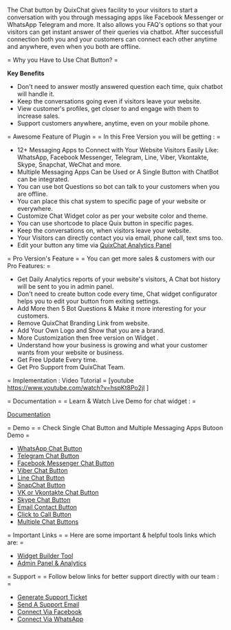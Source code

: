 The Chat button by QuixChat gives facility to your visitors to start a conversation with you through messaging apps like Facebook Messenger or WhatsApp Telegram and more. 
It also allows you FAQ's options so that your visitors can get instant answer of their queries via chatbot. After successfull connection both you and your customers can connect each other anytime and anywhere, even when you both are offline.


= Why you Have to Use Chat Button? =

**Key Benefits**

* Don't need to answer mostly answered question each time, quix chatbot will handle it.
* Keep the conversations going even if visitors leave your website.
* View customer's profiles, get closer to and engage with them to increase sales.
* Support customers anywhere, anytime, even on your mobile phone.


= Awesome Feature of Plugin =
= In this Free Version you will be getting : =

* 12+ Messaging Apps to Connect with Your Website Visitors Easily Like: WhatsApp, Facebook Messenger, Telegram, Line, Viber, Vkontakte, Skype, Snapchat, WeChat and more.
* Multiple Messaging Apps Can be Used or A Single Button with ChatBot can be integrated.
* You can use bot Questions so bot can talk to your customers when you are offline.
* You can place this chat system to specific page of your website or everywhere.
* Customize Chat Widget color as per your website color and theme.
* You can use shortcode to place Quix button in specific pages.
* Keep the conversations on, when visitors leave your website.
* Your Visitors can directly contact you via email, phone call, text sms too.
* Edit your button any time via [QuixChat Analytics Panel](https://admin.quixchat.com)


= Pro Version's Feature =
= You can get more sales & customers with our Pro Features: =

* Get Daily Analytics reports of your website's visitors, A Chat bot history will be sent to you in admin panel.
* Don't need to create button code every time, Chat widget configurator helps you to edit your button from exiting settings.
* Add More then 5 Bot Questions & Make it more interesting for your customers.
* Remove QuixChat Branding Link from website.
* Add Your Own Logo and Show that you are a brand.
* More Customization then free version on Widget .
* Understand how your business is growing and what your customer wants from your website or business.
* Get Free Update Every time.
* Get Pro Support from QuixChat Team.

= Implementation : Video Tutorial =
[youtube https://www.youtube.com/watch?v=hspKt8Po2jI ]

= Documentation =
= Learn & Watch Live Demo for chat widget : =

[Documentation](https://admin.quixchat.com/docs/)


= Demo =
= Check Single Chat Button and Multiple Messaging Apps Butoon Demo =

* [WhatsApp Chat Button](https://demo.quixchat.com/whatsapp-chat-button.php)
* [Telegram Chat Button](https://demo.quixchat.com/telegram-chat-button.php)
* [Facebook Messenger Chat Button](https://demo.quixchat.com/messenger-chat-button.php)
* [Viber Chat Button](https://demo.quixchat.com/viber-chat-button.php)
* [Line Chat Button](https://demo.quixchat.com/line-chat-button.php)
* [SnapChat Button](https://demo.quixchat.com/snapchat-button.php)
* [VK or Vkontakte Chat Button](https://demo.quixchat.com/vk-chat-button.php)
* [Skype Chat Button](https://demo.quixchat.com/skype-chat-button.php)
* [Email Contact Button](https://demo.quixchat.com/email-contact-button.php)
* [Click to Call Button](https://demo.quixchat.com/click-to-call-button.php)
* [Multiple Chat Buttons](https://demo.quixchat.com/)


= Important Links =
= Here are some important & helpful tools links which are: =

* [Widget Builder Tool](https://builder.quixchat.com/)
* [Admin Panel & Analytics](https://admin.quixchat.com/)


= Support =
= Follow below links for better support directly with our team : =

* [Generate Support Ticket](https://tickets.infotheme.net/)
* [Send A Support Email](mailto:infotheme.in@gmail.com)
* [Connect Via Facebook](https://facebook.com/infotheme)
* [Connect Via WhatsApp](https://wa.me/918439221651)

